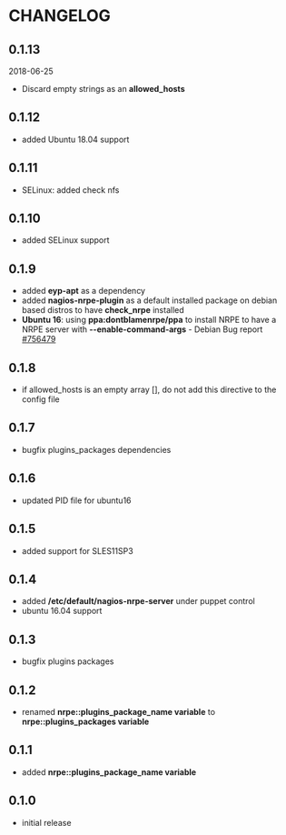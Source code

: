 # CHANGELOG

## 0.1.13
2018-06-25

* Discard empty strings as an **allowed_hosts**

## 0.1.12

* added Ubuntu 18.04 support

## 0.1.11

* SELinux: added check nfs

## 0.1.10

* added SELinux support

## 0.1.9

* added **eyp-apt** as a dependency
* added **nagios-nrpe-plugin** as a default installed package on debian based distros to have **check_nrpe** installed
* **Ubuntu 16**: using **ppa:dontblamenrpe/ppa** to install NRPE to have a NRPE server with **--enable-command-args** - Debian Bug report [#756479](https://bugs.debian.org/cgi-bin/bugreport.cgi?bug=756479)

## 0.1.8

* if allowed_hosts is an empty array [], do not add this directive to the config file

## 0.1.7

* bugfix plugins_packages dependencies

## 0.1.6

* updated PID file for ubuntu16

## 0.1.5

* added support for SLES11SP3

## 0.1.4

* added **/etc/default/nagios-nrpe-server** under puppet control
* ubuntu 16.04 support

## 0.1.3

* bugfix plugins packages

## 0.1.2

* renamed **nrpe::plugins_package_name variable** to **nrpe::plugins_packages variable**

## 0.1.1

* added **nrpe::plugins_package_name variable**

## 0.1.0

* initial release
